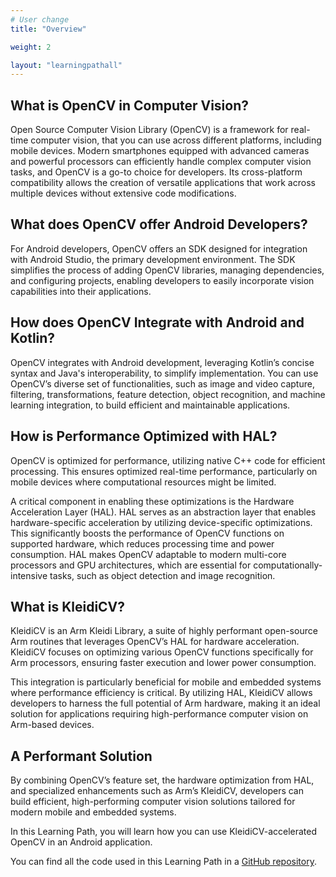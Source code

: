 ```yaml
---
# User change
title: "Overview"

weight: 2

layout: "learningpathall"
---
```


## What is OpenCV in Computer Vision?
Open Source Computer Vision Library (OpenCV) is a framework for real-time computer vision, that you can use across different platforms, including mobile devices. Modern smartphones equipped with advanced cameras and powerful processors can efficiently handle complex computer vision tasks, and OpenCV is a go-to choice for developers. Its cross-platform compatibility allows the creation of versatile applications that work across multiple devices without extensive code modifications.

## What does OpenCV offer Android Developers?
For Android developers, OpenCV offers an SDK designed for integration with Android Studio, the primary development environment. The SDK simplifies the process of adding OpenCV libraries, managing dependencies, and configuring projects, enabling developers to easily incorporate vision capabilities into their applications.

## How does OpenCV Integrate with Android and Kotlin?
OpenCV integrates with Android development, leveraging Kotlin’s concise syntax and Java's interoperability, to simplify implementation. You can use OpenCV’s diverse set of functionalities, such as image and video capture, filtering, transformations, feature detection, object recognition, and machine learning integration, to build efficient and maintainable applications.

## How is Performance Optimized with HAL?
OpenCV is optimized for performance, utilizing native C++ code for efficient processing. This ensures optimized real-time performance, particularly on mobile devices where computational resources might be limited. 

A critical component in enabling these optimizations is the Hardware Acceleration Layer (HAL). HAL serves as an abstraction layer that enables hardware-specific acceleration by utilizing device-specific optimizations. This significantly boosts the performance of OpenCV functions on supported hardware, which reduces processing time and power consumption. HAL makes OpenCV adaptable to modern multi-core processors and GPU architectures, which are essential for computationally-intensive tasks, such as object detection and image recognition.

## What is KleidiCV?
KleidiCV is an Arm Kleidi Library, a suite of highly performant open-source Arm routines that leverages OpenCV’s HAL for hardware acceleration. KleidiCV focuses on optimizing various OpenCV functions specifically for Arm processors, ensuring faster execution and lower power consumption. 

This integration is particularly beneficial for mobile and embedded systems where performance efficiency is critical. By utilizing HAL, KleidiCV allows developers to harness the full potential of Arm hardware, making it an ideal solution for applications requiring high-performance computer vision on Arm-based devices.

## A Performant Solution
By combining OpenCV’s feature set, the hardware optimization from HAL, and specialized enhancements such as Arm’s KleidiCV, developers can build efficient, high-performing computer vision solutions tailored for modern mobile and embedded systems.

In this Learning Path, you will learn how you can use KleidiCV-accelerated OpenCV in an Android application.

You can find all the code used in this Learning Path in a [GitHub repository](https://github.com/dawidborycki/Arm64.KleidiCV.Demo.git).
